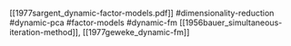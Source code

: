 [[1977sargent_dynamic-factor-models.pdf]]
#dimensionality-reduction #dynamic-pca #factor-models #dynamic-fm
[[1956bauer_simultaneous-iteration-method]], [[1977geweke_dynamic-fm]]

